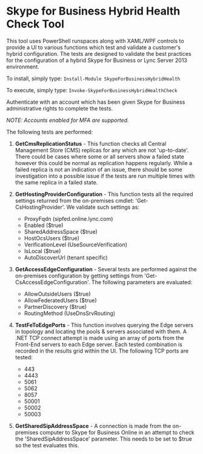 # Skype for Business Hybrid Health Check Tool

This tool uses PowerShell runspaces along with XAML/WPF controls to provide a UI to various functions which test and validate a customer's hybrid configuration. The tests are designed to validate the best practices for the configuration of a hybrid Skype for Business or Lync Server 2013 environment.

To install, simply type: `Install-Module SkypeForBusinessHybridHealth`

To execute, simply type: `Invoke-SkypeForBusinessHybridHealthCheck`

Authenticate with an account which has been given Skype for Business administrative rights to complete the tests. 

*NOTE: Accounts enabled for MFA are supported.*

The following tests are performed:

1. **GetCmsReplicationStatus** - This function checks all Central Management Store (CMS) replicas for any which are not 'up-to-date'. There could be cases where some or all servers show a failed state however this could be normal as replication happens regularly. While a failed replica is not an indication of an issue, there should be some investigation into a possible issue if the tests are run multiple times with the same replica in a failed state. 

2. **GetHostingProviderConfiguration** - This function tests all the required settings returned from the on-premises cmdlet: 'Get-CsHostingProvider'. We validate such settings as:
    - ProxyFqdn (sipfed.online.lync.com)
    - Enabled ($true)
    - SharedAddressSpace ($true)
    - HostOcsUsers ($true)
    - VerificationLevel (UseSourceVerification)
    - IsLocal ($true)
    - AutoDiscoverUrl (tenant specific)

3. **GetAccessEdgeConfiguration** - Several tests are performed against the on-premises configuration by getting settings from 'Get-CsAccessEdgeConfiguration'. The following parameters are evaluated:
    - AllowOutsideUsers ($true)
    - AllowFederatedUsers ($true)
    - PartnerDiscovery ($true)
    - RoutingMethod (UseDnsSrvRouting)

4. **TestFeToEdgePorts** - This function involves querying the Edge servers in topology and locating the pools & servers associated with them. A .NET TCP connect attempt is made using an array of ports from the Front-End servers to each Edge server. Each tested combination is recorded in the results grid within the UI. The following TCP ports are tested:
    - 443
    - 4443
    - 5061
    - 5062
    - 8057
    - 50001
    - 50002
    - 50003

5. **GetSharedSipAddressSpace** - A connection is made from the on-premises computer to Skype for Business Online in an attempt to check the 'SharedSipAddressSpace' parameter. This needs to be set to $true so the test evaluates this.

